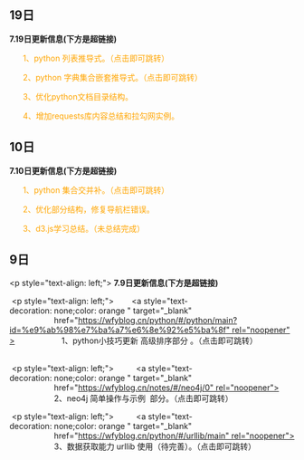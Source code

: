 

## 19日

 <p style="text-align: left;">
            <b>7.19日更新信息(下方是超链接)</b>
 </p>
 <p style="text-align: left;">&nbsp; &nbsp; &nbsp;
  <a style="text-decoration: none;color: orange " target="_blank"
                    href="https://wfyblog.cn/python/#/python/main?id=%e5%88%97%e8%a1%a8%e6%8e%a8%e5%af%bc%e5%bc%8f" rel="noopener">
                    1、python 列表推导式。（点击即可跳转）
  </a>
 </p>
 <p style="text-align: left;">&nbsp; &nbsp; &nbsp;
  <a style="text-decoration: none;color: orange " target="_blank"
                    href="https://wfyblog.cn/python/#/python/main?id=%e5%ad%97%e5%85%b8%e9%9b%86%e5%90%88%e5%b5%8c%e5%a5%97%e6%8e%a8%e5%af%bc%e5%bc%8f" rel="noopener">
                    2、python 字典集合嵌套推导式。（点击即可跳转）
  </a>
 </p>
 <p style="text-align: left;">&nbsp; &nbsp; &nbsp;
    <a style="text-decoration: none;color: orange " target="_blank"
                    href="" rel="noopener">
                    3、优化python文档目录结构。
    </a>
 </p>
 <p style="text-align: left;">&nbsp; &nbsp; &nbsp;
    <a style="text-decoration: none;color: orange " target="_blank"
                    href="https://wfyblog.cn/python/#/requests/main" rel="noopener">
                    4、增加requests库内容总结和拉勾网实例。
    </a>
 </p>

## 10日

 <p style="text-align: left;">
            <b>7.10日更新信息(下方是超链接)</b>
 </p>
 <p style="text-align: left;">&nbsp; &nbsp; &nbsp;
  <a style="text-decoration: none;color: orange " target="_blank"
                    href="https://wfyblog.cn/python/#/python/main?id=%e9%9b%86%e5%90%88%e4%ba%a4%e5%b9%b6%e8%a1%a5" rel="noopener">
                    1、python 集合交并补。（点击即可跳转）
  </a>
 </p>
 <p style="text-align: left;">&nbsp; &nbsp; &nbsp;
    <a style="text-decoration: none;color: orange " target="_blank"
                    href="" rel="noopener">
                    2、优化部分结构，修复导航栏错误。
    </a>
 </p>
 <p style="text-align: left;">&nbsp; &nbsp; &nbsp;
    <a style="text-decoration: none;color: orange " target="_blank"
                    href="" rel="noopener">
                    3、d3.js学习总结。（未总结完成）
    </a>
 </p>

## 9日 

<p style="text-align: left;">
          <b>7.9日更新信息(下方是超链接)</b>
 </p>
 <p style="text-align: left;">&nbsp; &nbsp; &nbsp;
  <a style="text-decoration: none;color: orange " target="_blank"
                    href="https://wfyblog.cn/python/#/python/main?id=%e9%ab%98%e7%ba%a7%e6%8e%92%e5%ba%8f" rel="noopener">
                    1、python小技巧更新 高级排序部分 。（点击即可跳转）
  </a>                
 </p>
 <p style="text-align: left;">&nbsp; &nbsp; &nbsp;
    <a style="text-decoration: none;color: orange " target="_blank"
                    href="https://wfyblog.cn/notes/#/neo4j/0" rel="noopener">
                    2、neo4j 简单操作与示例  部分。（点击即可跳转）
    </a>                
 </p>
 <p style="text-align: left;">&nbsp; &nbsp; &nbsp;
    <a style="text-decoration: none;color: orange " target="_blank"
                    href="https://wfyblog.cn/python/#/urllib/main" rel="noopener">
                    3、数据获取能力 urllib 使用（待完善）。（点击即可跳转）
    </a>                
 </p>
